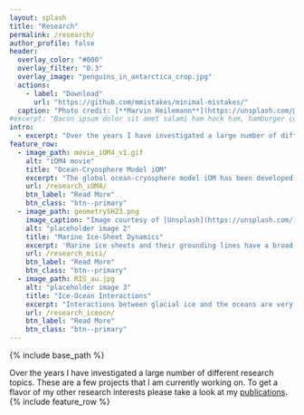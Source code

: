 ```yaml
---
layout: splash
title: "Research"
permalink: /research/
author_profile: false
header:
  overlay_color: "#000"
  overlay_filter: "0.3"
  overlay_image: "penguins_in_antarctica_crop.jpg"
  actions:
    - label: "Download"
      url: "https://github.com/mmistakes/minimal-mistakes/"
  caption: "Photo credit: [**Marvin Heilemann**](https://unsplash.com/@muuvmuuv)"
#excerpt: "Bacon ipsum dolor sit amet salami ham hock ham, hamburger corned beef short ribs kielbasa biltong t-bone drumstick tri-tip tail sirloin pork chop."
intro:
  - excerpt: "Over the years I have investigated a large number of different research problems. These are a few projects that I am currently working on. To get a flavor of my other research topics please take a look at my [publications](https://scholar.google.com/citations?user=g2pWIEgAAAAJ&hl=en)"
feature_row:  
  - image_path: movie_iOM4_v1.gif
    alt: "iOM4 movie"
    title: "Ocean-Cryosphere Model iOM"
    excerpt: "The global ocean-cryosphere model iOM has been developed in collaboration with colleagues at [GFDL](https://www.gfdl.noaa.gov/ocean-and-ice-processes/)."
    url: /research_iOM4/
    btn_label: "Read More"
    btn_class: "btn--primary"
  - image_path: geometrySH23.png
    image_caption: "Image courtesy of [Unsplash](https://unsplash.com/)"
    alt: "placeholder image 2"
    title: "Marine Ice-Sheet Dynamics"
    excerpt: 'Marine ice sheets and their grounding lines have a broad range of behaviors controlled by the interplay between internal ice-sheet processes and climate.'
    url: /research_misi/
    btn_label: "Read More"
    btn_class: "btn--primary"
  - image_path: RIS_au.jpg
    alt: "placeholder image 3"
    title: "Ice-Ocean Interactions"
    excerpt: "Interactions between glacial ice and the oceans are very rich and governed by numerous processes operating on a variety of spatial and temporal scales."
    url: /research_iceocn/
    btn_label: "Read More"
    btn_class: "btn--primary"
---
```


{% include base_path %}

<!--{% include feature_row id="intro"  %}-->
Over the years I have investigated a large number of different research topics. These are a few projects that I am currently working on. To get a flavor of my other research interests please take a look at my [publications](https://scholar.google.com/citations?user=g2pWIEgAAAAJ&hl=en).
{% include feature_row %}
